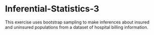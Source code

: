 # Inferential-Statistics-3
This exercise uses bootstrap sampling to make inferences about insured and uninsured populations from a dataset of hospital billing information.
